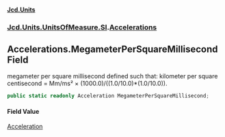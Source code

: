 #### [Jcd.Units](index.md 'index')

### [Jcd.Units.UnitsOfMeasure.SI](Jcd.Units.UnitsOfMeasure.SI.md 'Jcd.Units.UnitsOfMeasure.SI').[Accelerations](Accelerations.md 'Jcd.Units.UnitsOfMeasure.SI.Accelerations')

## Accelerations.MegameterPerSquareMillisecond Field

megameter per square millisecond defined such that: kilometer per square centisecond = Mm/ms² ×
(1000.0)/((1.0/10.0)*(1.0/10.0)).

```csharp
public static readonly Acceleration MegameterPerSquareMillisecond;
```

#### Field Value

[Acceleration](Acceleration.md 'Jcd.Units.UnitTypes.Acceleration')